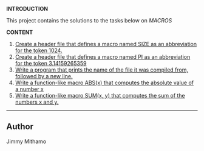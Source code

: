 **INTRODUCTION**

This project contains the solutions to the tasks below on *MACROS*

**CONTENT**

1. [Create a header file that defines a macro named SIZE as an abbreviation for the token 1024.](0-object_like_macro.h)
2. [Create a header file that defines a macro named PI as an abbreviation for the token 3.14159265359](1-pi.h)
3. [Write a program that prints the name of the file it was compiled from, followed by a new line.](2-main.c)
4. [Write a function-like macro ABS(x) that computes the absolute value of a number x](3-function_like_macro.h)
4. [Write a function-like macro SUM(x, y) that computes the sum of the numbers x and y.](4-sum.h)

---
**Author**
---
Jimmy Mithamo
